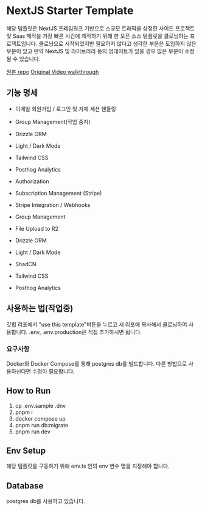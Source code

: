 # NextJS Starter Template

해당 템플릿은 NextJS 프레임워크 기반으로 소규모 트래픽을 상정한 사이드 프로젝트 및 Saas 제작을 가장 빠른 시간에 제작하기 위해 한 오픈 소스 템플릿을 클로닝하는 프로젝트입니다.
클로닝으로 시작되었지만 필요하지 않다고 생각한 부분은 도입하지 않은 부분이 있고 만약 NextJS 및 라이브러리 등의 업데이트가 있을 경우 많은 부분이 수정될 수 있습니다.

[원본 repo](https://github.com/webdevcody/wdc-saas-starter-kit)
[Original Video walkthrough](https://webdevcody.gumroad.com/l/wdc-saas-starter-kit-walkthrough)

## 기능 명세

- 이메일 회원가입 / 로그인 및 자체 세션 핸들링
- Group Management(작업 중지)
- Drizzle ORM
- Light / Dark Mode
- Tailwind CSS
- Posthog Analytics

- Authorization
- Subscription Management (Stripe)
- Stripe Integration / Webhooks
- Group Management
- File Upload to R2
- Drizzle ORM
- Light / Dark Mode
- ShadCN
- Tailwind CSS
- Posthog Analytics

## 사용하는 법(작업중)

깃헙 리포에서 "use this template"버튼을 누르고 새 리포에 복사해서 클로닝하여 사용합니다. .env, .env.production은 직접 추가하시면 됩니다.

### 요구사항

Docker와 Docker Compose를 통해 postgres db를 빌드합니다. 다른 방법으로 사용하신다면 수정이 필요합니다.

## How to Run

1. cp .env.sample .dnv
2. pnpm i
3. docker compose up
4. pnpm run db:migrate
5. pnpm run dev

## Env Setup

해당 템플릿을 구동하기 위해 env.ts 안의 env 변수 명을 지정해야 합니다.

## Database

postgres db를 사용하고 있습니다.
